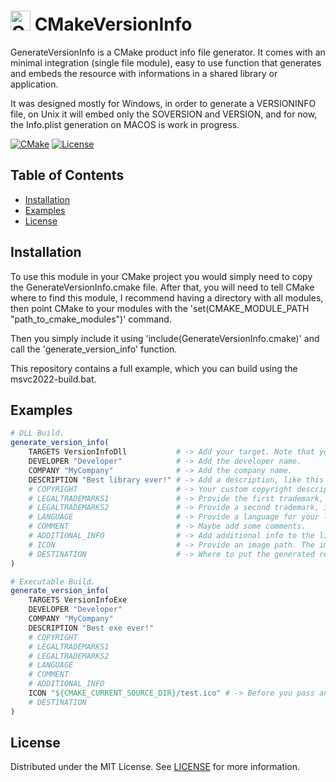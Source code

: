# <img src="https://upload.wikimedia.org/wikipedia/commons/1/13/Cmake.svg" alt="CMake Logo" width="32" height="32"> CMakeVersionInfo

GenerateVersionInfo is a CMake product info file generator.
It comes with an minimal integration (single file module), 
easy to use function that generates and embeds the resource with informations in a 
shared library or application.

It was designed mostly for Windows, in order to generate a VERSIONINFO file,
on Unix it will embed only the SOVERSION and VERSION, and for now, the Info.plist 
generation on MACOS is work in progress.

[![CMake](https://img.shields.io/badge/CMake-3.5-red)](https://cmake.org/)
[![License](https://img.shields.io/badge/license-MIT-blue.svg)](LICENSE)

## Table of Contents

- [Installation](#installation)
- [Examples](#examples)
- [License](#license)

## Installation

To use this module in your CMake project you would simply need to copy the GenerateVersionInfo.cmake file.
After that, you will need to tell CMake where to find this module, I recommend having a directory with all modules,
then point CMake to your modules with the 'set(CMAKE_MODULE_PATH "path_to_cmake_modules")' command.

Then you simply include it using 'include(GenerateVersionInfo.cmake)' and call the 'generate_version_info' function.

This repository contains a full example, which you can build using the msvc2022-build.bat.

## Examples

```cmake
# DLL Build.
generate_version_info(
    TARGETS VersionInfoDll           # -> Add your target. Note that you can also pass multiple targets on the same function call if the description is the same !
    DEVELOPER "Developer"            # -> Add the developer name.
    COMPANY "MyCompany"              # -> Add the company name.
    DESCRIPTION "Best library ever!" # -> Add a description, like this one !
    # COPYRIGHT                      # -> Your custom copyright description, If not provided it uses a default copyright message.
    # LEGALTRADEMARKS1               # -> Provide the first trademark, if not use a default message.
    # LEGALTRADEMARKS2               # -> Provide a second trademark, if not use a default message.
    # LANGUAGE                       # -> Provide a language for your library, the default one is "U.S. English". Note, if you need other language name see the languages supported by Microsoft VERSIONINFO. 
    # COMMENT                        # -> Maybe add some comments.
    # ADDITIONAL_INFO                # -> Add additional info to the library.
    # ICON                           # -> Provide an image path. The image is embedded only on executables, libraries will ignore it !
    # DESTINATION                    # -> Where to put the generated resource file, if not provided it's in the ${CMAKE_CURRENT_BINARY_DIR} ! 
)

# Executable Build.
generate_version_info(
    TARGETS VersionInfoExe
    DEVELOPER "Developer"
    COMPANY "MyCompany"
    DESCRIPTION "Best exe ever!"
    # COPYRIGHT       
    # LEGALTRADEMARKS1
    # LEGALTRADEMARKS2
    # LANGUAGE        
    # COMMENT         
    # ADDITIONAL_INFO 
    ICON "${CMAKE_CURRENT_SOURCE_DIR}/test.ico" # -> Before you pass an icon file, check that the icon is correctly formatted and the path is right, otherwise the RC compiler won't be happy !
    # DESTINATION     
)
```

## License

Distributed under the MIT License. See [LICENSE](./LICENSE) for more information.
